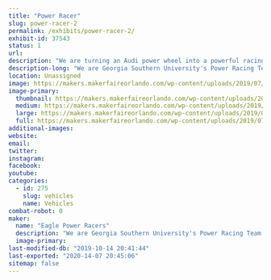 ```yaml
---
title: "Power Racer"
slug: power-racer-2
permalink: /exhibits/power-racer-2/
exhibit-id: 37543
status: 1
url: 
description: "We are turning an Audi power wheel into a powerful racing machine."
description-long: "We are Georgia Southern University's Power Racing Team. We are coming to Orlando to participate in our first power wheels race. We are racing an Audi power wheel."
location: Unassigned
image: https://makers.makerfaireorlando.com/wp-content/uploads/2019/07/MFO2019_Round_logo_V3_w_date.png
image-primary:
  thumbnail: https://makers.makerfaireorlando.com/wp-content/uploads/2019/07/MFO2019_Round_logo_V3_w_date-150x150.png
  medium: https://makers.makerfaireorlando.com/wp-content/uploads/2019/07/MFO2019_Round_logo_V3_w_date-300x296.png
  large: https://makers.makerfaireorlando.com/wp-content/uploads/2019/07/MFO2019_Round_logo_V3_w_date.png
  full: https://makers.makerfaireorlando.com/wp-content/uploads/2019/07/MFO2019_Round_logo_V3_w_date.png
additional-images:
website: 
email: 
twitter: 
instagram: 
facebook: 
youtube: 
categories:
  - id: 275
    slug: vehicles
    name: Vehicles
combat-robot: 0
maker:
  name: "Eagle Power Racers"
  description: "We are Georgia Southern University's Power Racing Team. We are coming to the Maker Fair to race in the power wheel series."
  image-primary: 
last-modified-db: "2019-10-14 20:41:44"
last-exported: "2020-14-07 20:45:06"
sitemap: false
---
```

